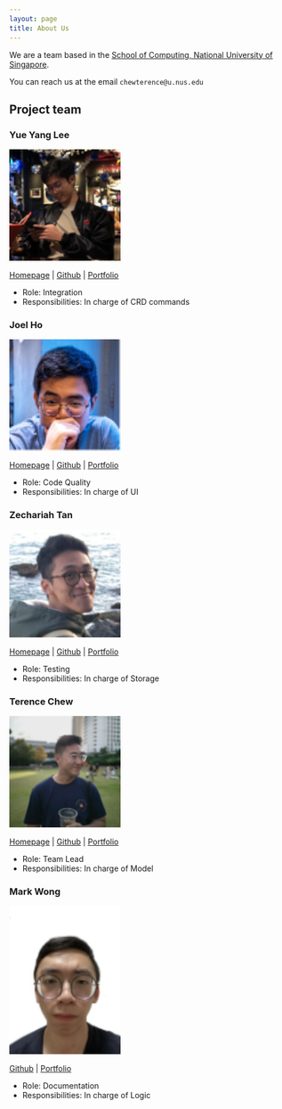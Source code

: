 ```yaml
---
layout: page
title: About Us
---
```


We are a team based in the [School of Computing, National University of Singapore](http://www.comp.nus.edu.sg).

You can reach us at the email `chewterence@u.nus.edu`

## Project team

### Yue Yang Lee

<img src="images/lyueyang.png" width="200px">

[Homepage](https://www.lyueyang.space) | [Github](https://github.com/lyueyang) | [Portfolio](team/lyueyang.md)

* Role: Integration
* Responsibilities: In charge of CRD commands

### Joel Ho

<img src="images/joelho.png" width="200px">

[Homepage](https://www.joels.space) | [Github](http://github.com/joelho) | [Portfolio](team/joelho.md)

* Role: Code Quality
* Responsibilities: In charge of UI

### Zechariah Tan

<img src="images/zechariahtan.png" width="200px">

[Homepage](https://www.zechariahtan.com) | [Github](http://github.com/zechariahtan) | [Portfolio](team/zechariahtan.md)

* Role: Testing
* Responsibilities: In charge of Storage

### Terence Chew

<img src="images/chewterence.png" width="200px">

[Homepage](https://www.chewterence.com) | [Github](http://github.com/chewterence) | [Portfolio](team/chewterence.md)

* Role: Team Lead
* Responsibilities: In charge of Model

### Mark Wong

<img src="images/markmcwong.png" width="200px">

[Github](http://github.com/markmcwong) | [Portfolio](team/markmcwong.md)

* Role: Documentation
* Responsibilities: In charge of Logic
